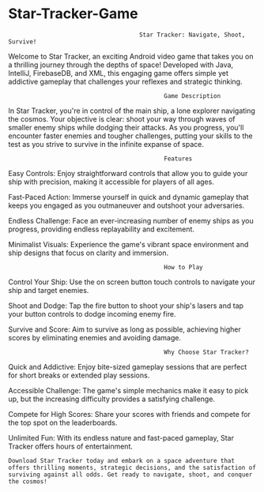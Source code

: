 # Star-Tracker-Game
                                         Star Tracker: Navigate, Shoot, Survive!

Welcome to Star Tracker, an exciting Android video game that
takes you on a thrilling journey through the depths of space!
Developed with Java, IntelliJ, FirebaseDB, and XML, this engaging game offers simple yet addictive gameplay that challenges your reflexes and strategic thinking.

                                                Game Description
In Star Tracker, you're in control of the main ship, a lone explorer navigating 
the cosmos. Your objective is clear: shoot your way through waves of 
smaller enemy ships while dodging their attacks. As you progress, 
you'll encounter faster enemies and tougher challenges, putting 
your skills to the test as you strive to survive in the infinite 
expanse of space.

                                                Features
Easy Controls: Enjoy straightforward controls that allow you to guide your ship with precision, making it accessible for players of all ages.

Fast-Paced Action: Immerse yourself in quick and dynamic gameplay that keeps you engaged as you outmaneuver and outshoot your adversaries.

Endless Challenge: Face an ever-increasing number of enemy ships as you progress, providing endless replayability and excitement.

Minimalist Visuals: Experience the game's vibrant space environment and ship designs that focus on clarity and immersion.

                                                How to Play

Control Your Ship: Use the on screen button touch controls to navigate your ship and target enemies.

Shoot and Dodge: Tap the fire button to shoot your ship's lasers and tap your button controls to dodge incoming enemy fire.

Survive and Score: Aim to survive as long as possible, achieving higher scores by eliminating enemies and avoiding damage.

                                                Why Choose Star Tracker?
Quick and Addictive: Enjoy bite-sized gameplay sessions that are perfect for short breaks or extended play sessions.

Accessible Challenge: The game's simple mechanics make it easy to pick up, but the increasing difficulty provides a satisfying challenge.

Compete for High Scores: Share your scores with friends and compete for the top spot on the leaderboards.

Unlimited Fun: With its endless nature and fast-paced gameplay, Star Tracker offers hours of entertainment.

    Download Star Tracker today and embark on a space adventure that offers thrilling moments, strategic decisions, and the satisfaction of surviving against all odds. Get ready to navigate, shoot, and conquer the cosmos!




    
